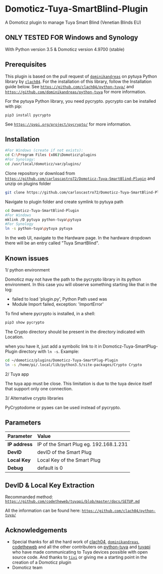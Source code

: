 # Domoticz-Tuya-SmartBlind-Plugin

A Domoticz plugin to manage Tuya Smart Blind (Venetian Blinds EU)

## ONLY TESTED FOR Windows and Synology

With Python version 3.5 & Domoticz version 4.9700 (stable)
## Prerequisites

This plugin is based on the pull request of [`dominikandreas`](https://github.com/dominikandreas) on pytuya Python library by [`clach04`](https://github.com/clach04).
For the installation of this library, follow the Installation guide below.
See [`https://github.com/clach04/python-tuya/`](https://github.com/clach04/python-tuya/) and [`https://github.com/dominikandreas/python-tuya`](https://github.com/dominikandreas/python-tuya) for more information.

For the pytuya Python library, you need pycrypto. pycrypto can be installed with pip:
```
pip3 install pycrypto
```
See [`https://pypi.org/project/pycrypto/`](https://pypi.org/project/pycrypto/) for more information.

## Installation


```bash
#For Windows (create if not exists): 
cd C:\Program Files (x86)\Domoticz\plugins 
#For Synology:
cd /usr/local/domoticz/var/plugins/
```

Clone repository or download from [`https://github.com/carloscastro72/Domoticz-Tuya-SmartBlind-Plugin`](https://github.com/carloscastro72/Domoticz-Tuya-SmartBlind-Plugin) and unzip on plugins folder
```bash
git clone https://github.com/carloscastro72/Domoticz-Tuya-SmartBlind-Plugin
```
Navigate to plugin folder and create symlink to pytuya path
```bash
cd Domoticz-Tuya-SmartBlind-Plugin
#For Windows
mklink /D pytuya python-tuya\pytuya
#For Synology
ln -s python-tuya\pytuya pytuya
```

In the web UI, navigate to the Hardware page. In the hardware dropdown there will be an entry called "Tuya SmartBlind".

## Known issues

1/ python environment

Domoticz may not have the path to the pycrypto library in its python environment.
In this case you will observe something starting like that in the log:
* failed to load 'plugin.py', Python Path used was 
* Module Import failed, exception: 'ImportError'

To find where pycrypto is installed, in a shell:
```bash
pip3 show pycrypto
```
The Crypto directory should be present in the directory indicated with Location.

when you have it, just add a symbolic link to it in Domoticz-Tuya-SmartPlug-Plugin directory with ```ln -s```.
Example:
```bash
cd ~/domoticz/plugins/Domoticz-Tuya-SmartPlug-Plugin
ln -s /home/pi/.local/lib/python3.5/site-packages/Crypto Crypto
```

2/ Tuya app

The tuya app must be close. This limitation is due to the tuya device itself that support only one connection.

3/ Alternative crypto libraries

PyCryptodome or pyaes can be used instead of pycrypto. 


## Parameters

| Parameter | Value |
| :--- | :--- |
| **IP address** | IP of the Smart Plug eg. 192.168.1.231 |
| **DevID** | devID of the Smart Plug |
| **Local Key** | Local Key of the Smart Plug |
| **Debug** | default is 0 |

## DevID & Local Key Extraction

Recommanded method:
[`https://github.com/codetheweb/tuyapi/blob/master/docs/SETUP.md`](https://github.com/codetheweb/tuyapi/blob/master/docs/SETUP.md)

All the information can be found here:
[`https://github.com/clach04/python-tuya/`](https://github.com/clach04/python-tuya/)

## Acknowledgements

* Special thanks for all the hard work of [clach04](https://github.com/clach04), [`dominikandreas`](https://github.com/dominikandreas), [codetheweb](https://github.com/codetheweb/) and all the other contributers on [python-tuya](https://github.com/clach04/python-tuya) and [tuyapi](https://github.com/codetheweb/tuyapi) who have made communicating to Tuya devices possible with open source code. And thanks to  [`tixi`](https://github.com/tixi) or giving me a starting point in the creation of a Domoticz plugin 
* Domoticz team
